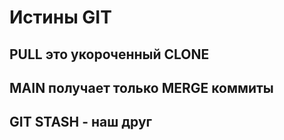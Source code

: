 # Истины GIT

## PULL это укороченный CLONE
## MAIN получает только MERGE коммиты

## GIT STASH - наш друг